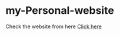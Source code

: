 # my-Personal-website
Check the website from here  [Click here](https://dheeraj-2000.github.io/my-Personal-website/)
